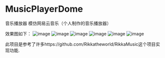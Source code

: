 # MusicPlayerDome
音乐播放器
模仿网易云音乐（个人制作的音乐播放器）

效果图如下：
![image](https://github.com/brokes6/MusicPlayerDome/blob/master/app/src/main/res/DomePicture/%E4%B8%BB%E9%A1%B5.png)
![image](https://github.com/brokes6/MusicPlayerDome/blob/master/app/src/main/res/DomePicture/%E4%BA%91%E6%9D%91%E9%A1%B5%E9%9D%A2.png)
![image](https://github.com/brokes6/MusicPlayerDome/blob/master/app/src/main/res/DomePicture/%E6%90%9C%E7%B4%A2.png)
![image](https://github.com/brokes6/MusicPlayerDome/blob/master/app/src/main/res/DomePicture/%E6%92%AD%E6%94%BE%E7%95%8C%E9%9D%A2.png)
![image](https://github.com/brokes6/MusicPlayerDome/blob/master/app/src/main/res/DomePicture/%E6%AD%8C%E5%8D%95%E8%AF%84%E8%AE%BA.png)
![image](https://github.com/brokes6/MusicPlayerDome/blob/master/app/src/main/res/DomePicture/%E6%AD%8C%E5%8D%95%E8%AF%A6%E6%83%85%E9%A1%B5%E9%9D%A2.png)

此项目是参考了许多https://github.com/Rikkatheworld/RikkaMusic这个项目实现功能.
